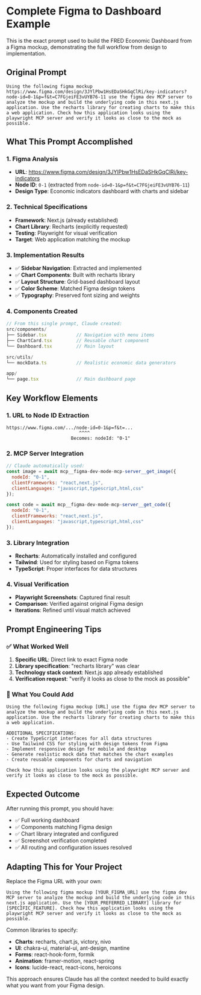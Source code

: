 # Complete Figma to Dashboard Example

This is the exact prompt used to build the FRED Economic Dashboard from a Figma mockup, demonstrating the full workflow from design to implementation.

## Original Prompt

```
Using the following figma mockup https://www.figma.com/design/3JYlPbw1HsEDaSHkGqClRi/key-indicators?node-id=0-1&p=f&t=C7FGjeiFE3vUYB76-11 use the figma dev MCP server to analyze the mockup and build the underlying code in this next.js application. Use the recharts library for creating charts to make this a web application. Check how this application looks using the playwright MCP server and verify it looks as close to the mock as possible.
```

## What This Prompt Accomplished

### 1. Figma Analysis
- **URL**: https://www.figma.com/design/3JYlPbw1HsEDaSHkGqClRi/key-indicators
- **Node ID**: `0-1` (extracted from `node-id=0-1&p=f&t=C7FGjeiFE3vUYB76-11`)
- **Design Type**: Economic indicators dashboard with charts and sidebar

### 2. Technical Specifications
- **Framework**: Next.js (already established)
- **Chart Library**: Recharts (explicitly requested)
- **Testing**: Playwright for visual verification
- **Target**: Web application matching the mockup

### 3. Implementation Results
- ✅ **Sidebar Navigation**: Extracted and implemented
- ✅ **Chart Components**: Built with recharts library
- ✅ **Layout Structure**: Grid-based dashboard layout
- ✅ **Color Scheme**: Matched Figma design tokens
- ✅ **Typography**: Preserved font sizing and weights

### 4. Components Created
```typescript
// From this single prompt, Claude created:
src/components/
├── Sidebar.tsx           // Navigation with menu items
├── ChartCard.tsx         // Reusable chart component
└── Dashboard.tsx         // Main layout

src/utils/
└── mockData.ts           // Realistic economic data generators

app/
└── page.tsx              // Main dashboard page
```

## Key Workflow Elements

### 1. URL to Node ID Extraction
```
https://www.figma.com/.../node-id=0-1&p=f&t=...
                           ^^^^
                        Becomes: nodeId: "0-1"
```

### 2. MCP Server Integration
```javascript
// Claude automatically used:
const image = await mcp__figma-dev-mode-mcp-server__get_image({
  nodeId: "0-1",
  clientFrameworks: "react,next.js",
  clientLanguages: "javascript,typescript,html,css"
});

const code = await mcp__figma-dev-mode-mcp-server__get_code({
  nodeId: "0-1", 
  clientFrameworks: "react,next.js",
  clientLanguages: "javascript,typescript,html,css"
});
```

### 3. Library Integration
- **Recharts**: Automatically installed and configured
- **Tailwind**: Used for styling based on Figma tokens
- **TypeScript**: Proper interfaces for data structures

### 4. Visual Verification
- **Playwright Screenshots**: Captured final result
- **Comparison**: Verified against original Figma design
- **Iterations**: Refined until visual match achieved

## Prompt Engineering Tips

### ✅ What Worked Well
1. **Specific URL**: Direct link to exact Figma node
2. **Library specification**: "recharts library" was clear
3. **Technology stack context**: Next.js app already established
4. **Verification request**: "verify it looks as close to the mock as possible"

### 🔧 What You Could Add
```
Using the following figma mockup [URL] use the figma dev MCP server to analyze the mockup and build the underlying code in this next.js application. Use the recharts library for creating charts to make this a web application. 

ADDITIONAL SPECIFICATIONS:
- Create TypeScript interfaces for all data structures
- Use Tailwind CSS for styling with design tokens from Figma
- Implement responsive design for mobile and desktop
- Generate realistic mock data that matches the chart examples
- Create reusable components for charts and navigation

Check how this application looks using the playwright MCP server and verify it looks as close to the mock as possible.
```

## Expected Outcome

After running this prompt, you should have:
- ✅ Full working dashboard
- ✅ Components matching Figma design
- ✅ Chart library integrated and configured
- ✅ Screenshot verification completed
- ✅ All routing and configuration issues resolved

## Adapting This for Your Project

Replace the Figma URL with your own:
```
Using the following figma mockup [YOUR_FIGMA_URL] use the figma dev MCP server to analyze the mockup and build the underlying code in this next.js application. Use the [YOUR_PREFERRED_LIBRARY] library for [SPECIFIC_FEATURE]. Check how this application looks using the playwright MCP server and verify it looks as close to the mock as possible.
```

Common libraries to specify:
- **Charts**: recharts, chart.js, victory, nivo
- **UI**: chakra-ui, material-ui, ant-design, mantine
- **Forms**: react-hook-form, formik
- **Animation**: framer-motion, react-spring
- **Icons**: lucide-react, react-icons, heroicons

This approach ensures Claude has all the context needed to build exactly what you want from your Figma design.